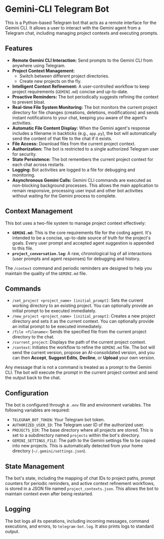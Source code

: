 # Gemini-CLI Telegram Bot

This is a Python-based Telegram bot that acts as a remote interface for the Gemini CLI. It allows a user to interact with the Gemini agent from a Telegram chat, including managing project contexts and executing prompts.

## Features

- **Remote Gemini CLI Interaction:** Send prompts to the Gemini CLI from anywhere using Telegram.
- **Project Context Management:**
    - Switch between different project directories.
    - Create new projects on the fly.
- **Intelligent Context Refinement:** A user-controlled workflow to keep project requirements (`GEMINI.md`) concise and up-to-date.
- **Proactive Reminders:** The bot periodically suggests refining the context to prevent bloat.
- **Real-time File System Monitoring:** The bot monitors the current project directory for file changes (creations, deletions, modifications) and sends instant notifications to your chat, keeping you aware of the agent's activities.
- **Automatic File Content Display:** When the Gemini agent's response includes a filename in backticks (e.g., `app.py`), the bot will automatically send the content of that file to the chat if it exists.
- **File Access:** Download files from the current project context.
- **Authorization:** The bot is restricted to a single authorized Telegram user for security.
- **State Persistence:** The bot remembers the current project context for each chat across restarts.
- **Logging:** Bot activities are logged to a file for debugging and monitoring.
- **Asynchronous Gemini Calls:** Gemini CLI commands are executed as non-blocking background processes. This allows the main application to remain responsive, processing user input and other bot activities without waiting for the Gemini process to complete.

## Context Management

This bot uses a two-file system to manage project context effectively:

- **`GEMINI.md`:** This is the core requirements file for the coding agent. It's intended to be a concise, up-to-date source of truth for the project's goals. Every user prompt and accepted agent suggestion is appended to this file.
- **`project_conversation.log`:** A raw, chronological log of all interactions (user prompts and agent responses) for debugging and history.

The `/context` command and periodic reminders are designed to help you maintain the quality of the `GEMINI.md` file.

## Commands

- `/set_project <project_name> [initial_prompt]`: Sets the current working directory to an existing project. You can optionally provide an initial prompt to be executed immediately.
- `/new_project <project_name> [initial_prompt]`: Creates a new project directory and sets it as the current context. You can optionally provide an initial prompt to be executed immediately.
- `/file <filename>`: Sends the specified file from the current project directory to the chat.
- `/current_project`: Displays the path of the current project context.
- `/context`: Initiates the workflow to refine the `GEMINI.md` file. The bot will send the current version, propose an AI-consolidated version, and you can then **Accept**, **Suggest Edits**, **Decline**, or **Upload** your own version.

Any message that is not a command is treated as a prompt to the Gemini CLI. The bot will execute the prompt in the current project context and send the output back to the chat.

## Configuration

The bot is configured through a `.env` file and environment variables. The following variables are required:

- `TELEGRAM_BOT_TOKEN`: Your Telegram bot token.
- `AUTHORIZED_USER_ID`: The Telegram user ID of the authorized user.
- `PROJECTS_DIR`: The base directory where all projects are stored. This is set to a subdirectory named `projects` within the bot's directory.
- `GEMINI_SETTINGS_FILE`: The path to the Gemini settings file to be copied into new projects. This is automatically detected from your home directory (`~/.gemini/settings.json`).

## State Management

The bot's state, including the mapping of chat IDs to project paths, prompt counters for periodic reminders, and active context refinement workflows, is stored in a JSON file named `project_contexts.json`. This allows the bot to maintain context even after being restarted.

## Logging

The bot logs all its operations, including incoming messages, command executions, and errors, to `telegram-bot.log`. It also prints logs to standard output.
